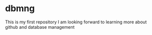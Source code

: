 # dbmng
This is my first repository
I am looking forward to learning more about github and database management
